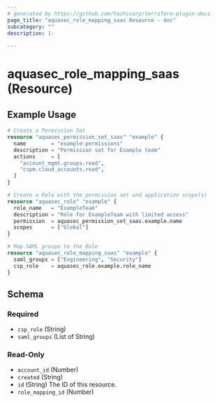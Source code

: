 ```yaml
---
# generated by https://github.com/hashicorp/terraform-plugin-docs
page_title: "aquasec_role_mapping_saas Resource - doc"
subcategory: ""
description: |-
  
---
```


# aquasec_role_mapping_saas (Resource)



## Example Usage

```terraform
# Create a Permission Set
resource "aquasec_permission_set_saas" "example" {
  name        = "example-permissions"
  description = "Permission set for Example team"
  actions     = [
    "account_mgmt.groups.read",
    "cspm.cloud_accounts.read",
  ]
}

# Create a Role with the permission set and application scope(s)
resource "aquasec_role" "example" {
  role_name   = "ExampleTeam"
  description = "Role for ExampleTeam with limited access"
  permission  = aquasec_permission_set_saas.example.name
  scopes      = ["Global"]
}

# Map SAML groups to the Role
resource "aquasec_role_mapping_saas" "example" {
  saml_groups = ["Engineering", "Security"]
  csp_role    = aquasec_role.example.role_name
}
```

<!-- schema generated by tfplugindocs -->
## Schema

### Required

- `csp_role` (String)
- `saml_groups` (List of String)

### Read-Only

- `account_id` (Number)
- `created` (String)
- `id` (String) The ID of this resource.
- `role_mapping_id` (Number)



